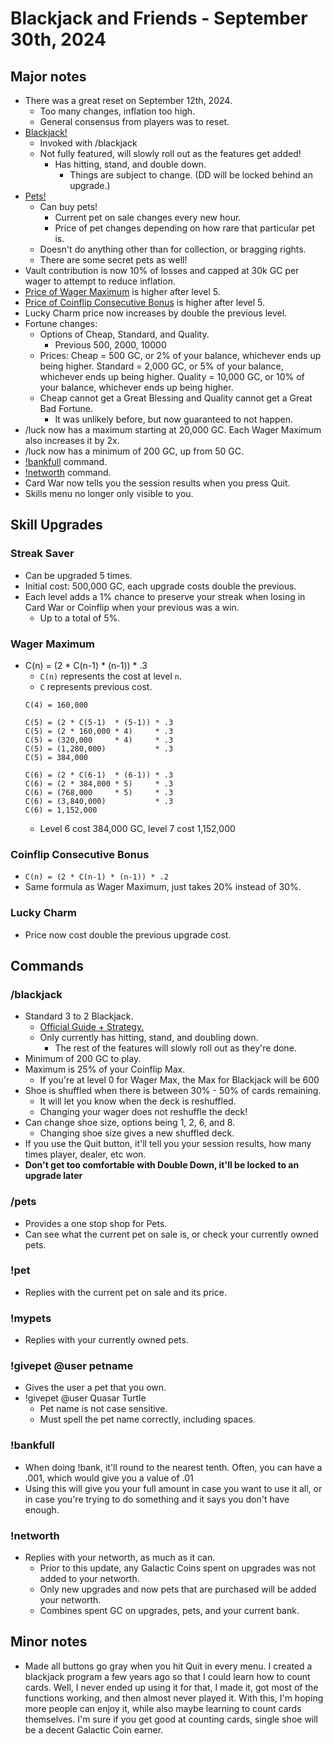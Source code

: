 # **Blackjack and Friends** - September 30th, 2024

## **Major notes**
- There was a great reset on September 12th, 2024.
	- Too many changes, inflation too high.
	- General consensus from players was to reset.
- [Blackjack!](#blackjack)
	- Invoked with /blackjack
	- Not fully featured, will slowly roll out as the features get added!
		- Has hitting, stand, and double down.
			- Things are subject to change. (DD will be locked behind an upgrade.)
- [Pets!](#pets)
	- Can buy pets!
		- Current pet on sale changes every new hour.
		- Price of pet changes depending on how rare that particular pet is.
	- Doesn't do anything other than for collection, or bragging rights.
	- There are some secret pets as well!
- Vault contribution is now 10% of losses and capped at 30k GC per wager to attempt to reduce inflation.
- [Price of Wager Maximum](#wager-maximum) is higher after level 5.
- [Price of Coinflip Consecutive Bonus](#coinflip-consecutive-bonus) is higher after level 5.
- Lucky Charm price now increases by double the previous level.
- Fortune changes:
	- Options of Cheap, Standard, and Quality.
		- Previous 500, 2000, 10000
	- Prices:
		Cheap = 500 GC, or 2% of your balance, whichever ends up being higher.
		Standard = 2,000 GC, or 5% of your balance, whichever ends up being higher.
		Quality = 10,000 GC, or 10% of your balance, whichever ends up being higher.
	- Cheap cannot get a Great Blessing and Quality cannot get a Great Bad Fortune.
		- It was unlikely before, but now guaranteed to not happen.
- /luck now has a maximum starting at 20,000 GC. Each Wager Maximum also increases it by 2x.
- /luck now has a minimum of 200 GC, up from 50 GC.
- [!bankfull](#bankfull) command.
- [!networth](#networth) command.
- Card War now tells you the session results when you press Quit.
- Skills menu no longer only visible to you.

## **Skill Upgrades**

### **Streak Saver**
- Can be upgraded 5 times.
- Initial cost: 500,000 GC, each upgrade costs double the previous.
- Each level adds a 1% chance to preserve your streak when losing in Card War or Coinflip when your previous was a win.
    - Up to a total of 5%.

### **Wager Maximum**
- C(n) = (2 * C(n-1) * (n-1)) * .3
	- `C(n)` represents the cost at level `n`.
	- `C` represents previous cost.
	```
	C(4) = 160,000

	C(5) = (2 * C(5-1)  * (5-1)) * .3
	C(5) = (2 * 160,000 * 4)     * .3
	C(5) = (320,000     * 4)     * .3
	C(5) = (1,280,000)           * .3
	C(5) = 384,000

	C(6) = (2 * C(6-1)  * (6-1)) * .3
	C(6) = (2 * 384,000 * 5)     * .3
	C(6) = (768,000     * 5)     * .3
	C(6) = (3,840,000)           * .3
	C(6) = 1,152,000
	```
	- Level 6 cost 384,000 GC, level 7 cost 1,152,000

### **Coinflip Consecutive Bonus**
- `C(n) = (2 * C(n-1) * (n-1)) * .2`
- Same formula as Wager Maximum, just takes 20% instead of 30%.

### **Lucky Charm**
- Price now cost double the previous upgrade cost.

## **Commands**

### **/blackjack**
- Standard 3 to 2 Blackjack.
	- [Official Guide + Strategy.](https://www.officialgamerules.org/card-games/blackjack)
	- Only currently has hitting, stand, and doubling down.
		- The rest of the features will slowly roll out as they're done.
- Minimum of 200 GC to play.
- Maximum is 25% of your Coinflip Max.
	- If you're at level 0 for Wager Max, the Max for Blackjack will be 600
- Shoe is shuffled when there is between 30% - 50% of cards remaining.
	- It will let you know when the deck is reshuffled.
	- Changing your wager does not reshuffle the deck!
- Can change shoe size, options being 1, 2, 6, and 8.
	- Changing shoe size gives a new shuffled deck.
- If you use the Quit button, it'll tell you your session results, how many times player, dealer, etc won.
- **Don't get too comfortable with Double Down, it'll be locked to an upgrade later**

### **/pets**
- Provides a one stop shop for Pets.
- Can see what the current pet on sale is, or check your currently owned pets.

### **!pet**
- Replies with the current pet on sale and its price.

### **!mypets**
- Replies with your currently owned pets.

### **!givepet @user petname**
- Gives the user a pet that you own.
- !givepet @user Quasar Turtle
	- Pet name is not case sensitive.
	- Must spell the pet name correctly, including spaces.

### **!bankfull**
- When doing !bank, it'll round to the nearest tenth. Often, you can have a .001, which would give you a value of .01
- Using this will give you your full amount in case you want to use it all, or in case you're trying to do something and it says you don't have enough.

### **!networth**
- Replies with your networth, as much as it can.
	- Prior to this update, any Galactic Coins spent on upgrades was not added to your networth.
	- Only new upgrades and now pets that are purchased will be added your networth.
	- Combines spent GC on upgrades, pets, and your current bank.


## **Minor notes**
- Made all buttons go gray when you hit Quit in every menu.
I created a blackjack program a few years ago so that I could learn how to count cards.
Well, I never ended up using it for that, I made it, got most of the functions working, and then almost never played it.
With this, I'm hoping more people can enjoy it, while also maybe learning to count cards themselves.
I'm sure if you get good at counting cards, single shoe will be a decent Galactic Coin earner.